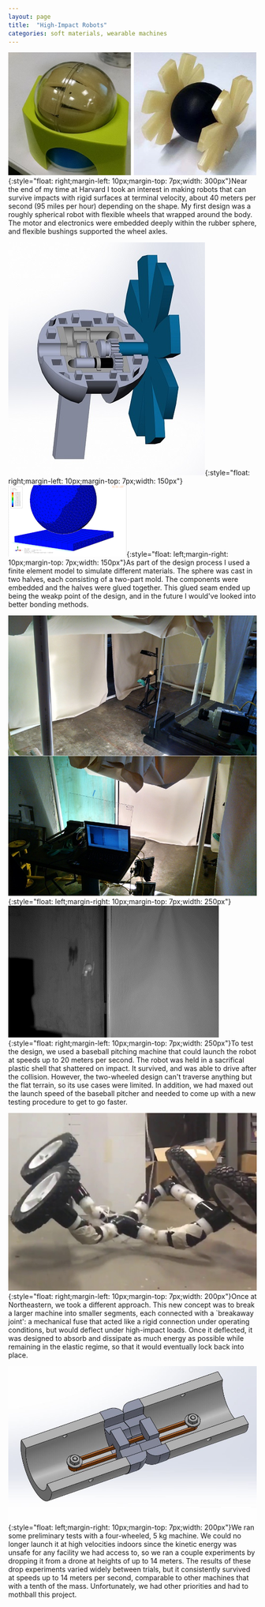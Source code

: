 ```yaml
---
layout: page
title:  "High-Impact Robots"
categories: soft materials, wearable machines
---
```

![Sphere Bot](/images/impact1.jpg){:style="float: right;margin-left: 10px;margin-top: 7px;width: 300px"}Near the end of my time at Harvard I took an interest in making robots that can survive impacts with rigid surfaces at terminal velocity, about 40 meters per second (95 miles per hour) depending on the shape. My first design was a roughly spherical robot with flexible wheels that wrapped around the body. The motor and electronics were embedded deeply within the rubber sphere, and flexible bushings supported the wheel axles.

![FEA](/images/impact2.jpg){:style="float: right;margin-left: 10px;margin-top: 7px;width: 150px"}![Internal View](/images/impact4.gif){:style="float: left;margin-right: 10px;margin-top: 7px;width: 150px"}As part of the design process I used a finite element model to simulate different materials. The sphere was cast in two halves, each consisting of a two-part mold. The components were embedded and the halves were glued together. This glued seam ended up being the weakp point of the design, and in the future I would've looked into better bonding methods.

![Test Setup](/images/impact3.jpg){:style="float: left;margin-right: 10px;margin-top: 7px;width: 250px"}![Collision](/images/impact5.gif){:style="float: right;margin-left: 10px;margin-top: 7px;width: 250px"}To test the design, we used a baseball pitching machine that could launch the robot at speeds up to 20 meters per second. The robot was held in a sacrifical plastic shell that shattered on impact. It survived, and was able to drive after the collision. However, the two-wheeled design can't traverse anything but the flat terrain, so its use cases were limited. In addition, we had maxed out the launch speed of the baseball pitcher and needed to come up with a new testing procedure to get to go faster.

![Break Bot](/images/impact6.jpg){:style="float: right;margin-left: 10px;margin-top: 7px;width: 200px"}Once at Northeastern, we took a different approach. This new concept was to break a larger machine into smaller segments, each connected with a `breakaway joint': a mechanical fuse that acted like a rigid connection under operating conditions, but would deflect under high-impact loads. Once it deflected, it was designed to absorb and dissipate as much energy as possible while remaining in the elastic regime, so that it would eventually lock back into place.

![Break Joint](/images/impact7.jpg){:style="float: left;margin-right: 10px;margin-top: 7px;width: 200px"}We ran some preliminary tests with a four-wheeled, 5 kg machine. We could no longer launch it at high velocities indoors since the kinetic energy was unsafe for any facility we had access to, so we ran a couple experiments by dropping it from a drone at heights of up to 14 meters. The results of these drop experiments varied widely between trials, but it consistently survived at speeds up to 14 meters per second, comparable to other machines that with a tenth of the mass. Unfortunately, we had other priorities and had to mothball this project.